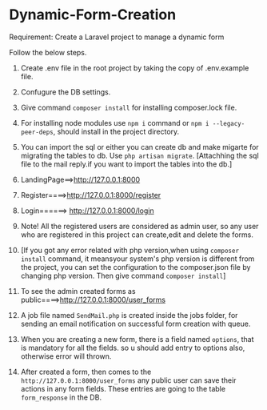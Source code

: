 # Dynamic-Form-Creation
Requirement: Create a Laravel project to manage a dynamic form

Follow the below steps.

1. Create .env file in the root project by taking the copy of .env.example file.
2. Confugure the DB settings.
3. Give command `composer install` for installing composer.lock file.
4. For installing node modules use `npm i` command or `npm i --legacy-peer-deps`, should install in the project directory.
5. You can import the sql or either you can create db and make migarte for migrating the tables to db. Use `php artisan migrate`.
   [Attachhing the sql file to the mail reply.if you want to import the tables into the db.]

6. LandingPage==>http://127.0.0.1:8000
7. Register====>http://127.0.0.1:8000/register
8. Login======>	http://127.0.0.1:8000/login

9. Note! All the registered users are considered as admin user, so any user who are registered in this project can create,edit and delete the forms.

10. [If you got any error related with php version,when using `composer install` command, it meansyour system's php version is different from the project, 
    you can set the configuration to the composer.json file by changing php version. Then give command `composer install`]

11. To see the admin created forms as public====>http://127.0.0.1:8000/user_forms

12. A job file named `SendMail.php` is created inside the jobs folder, for sending an email notification on successful form creation with queue.

13. When you are creating a new form, there is a field named `options`, 
    that is mandatory for all the fields. so u should add entry to options also, otherwise error will thrown.

14. After created a form, then comes to the `http://127.0.0.1:8000/user_forms` any public user can save their actions in any form fields.
    These entries are going to the table `form_response` in the DB.


